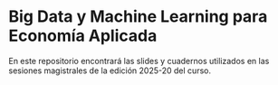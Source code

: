 # Big Data y Machine Learning para Economía Aplicada

En este repositorio encontrará las slides y cuadernos utilizados en las sesiones magistrales de la edición 2025-20 del curso.



